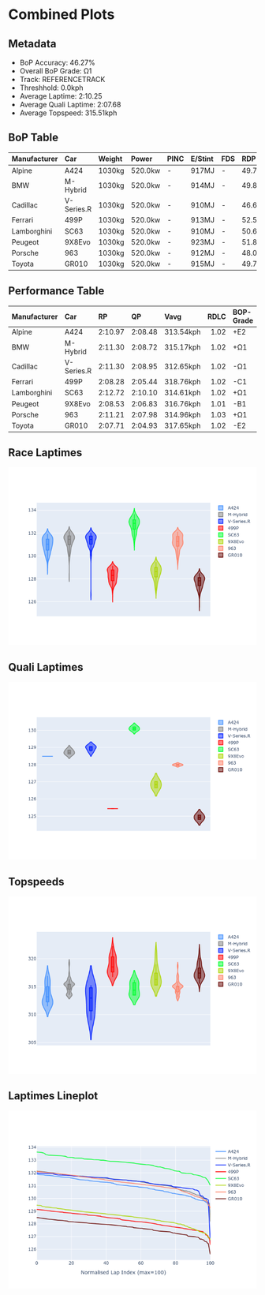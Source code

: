 # Combined Plots

## Metadata

- BoP Accuracy: 46.27%
- Overall BoP Grade: Ω1
- Track: REFERENCETRACK
- Threshhold: 0.0kph
- Average Laptime: 2:10.25
- Average Quali Laptime: 2:07.68
- Average Topspeed: 315.51kph

## BoP Table
| Manufacturer   | Car        | Weight   | Power   | PINC   | E/Stint   | FDS   | RDP    | QDP    | TDP   |
|:---------------|:-----------|:---------|:--------|:-------|:----------|:------|:-------|:-------|:------|
| Alpine         | A424       | 1030kg   | 520.0kw | -      | 917MJ     | -     | 49.77% | 25.00% | 9.44% |
| BMW            | M-Hybrid   | 1030kg   | 520.0kw | -      | 914MJ     | -     | 49.88% | 60.00% | 6.84% |
| Cadillac       | V-Series.R | 1030kg   | 520.0kw | -      | 910MJ     | -     | 46.63% | 75.00% | 3.70% |
| Ferrari        | 499P       | 1030kg   | 520.0kw | -      | 913MJ     | -     | 52.53% | 11.11% | 7.86% |
| Lamborghini    | SC63       | 1030kg   | 520.0kw | -      | 910MJ     | -     | 50.68% | 75.00% | 4.68% |
| Peugeot        | 9X8Evo     | 1030kg   | 520.0kw | -      | 923MJ     | -     | 51.88% | 40.00% | 2.90% |
| Porsche        | 963        | 1030kg   | 520.0kw | -      | 912MJ     | -     | 48.03% | 20.00% | 5.44% |
| Toyota         | GR010      | 1030kg   | 520.0kw | -      | 915MJ     | -     | 49.73% | 33.33% | 7.04% |

## Performance Table
| Manufacturer   | Car        | RP      | QP      | Vavg      |   RDLC | BOP-Grade   | Match   |
|:---------------|:-----------|:--------|:--------|:----------|-------:|:------------|:--------|
| Alpine         | A424       | 2:10.97 | 2:08.48 | 313.54kph |   1.02 | +E2         | 54.25%  |
| BMW            | M-Hybrid   | 2:11.30 | 2:08.72 | 315.17kph |   1.02 | +Ω1         | 31.40%  |
| Cadillac       | V-Series.R | 2:11.30 | 2:08.95 | 312.65kph |   1.02 | -Ω1         | 31.11%  |
| Ferrari        | 499P       | 2:08.28 | 2:05.44 | 318.76kph |   1.02 | -C1         | 75.56%  |
| Lamborghini    | SC63       | 2:12.72 | 2:10.10 | 314.61kph |   1.02 | +Ω1         | 1.35%   |
| Peugeot        | 9X8Evo     | 2:08.53 | 2:06.83 | 316.76kph |   1.01 | -B1         | 85.97%  |
| Porsche        | 963        | 2:11.21 | 2:07.98 | 314.96kph |   1.03 | +Ω1         | 40.25%  |
| Toyota         | GR010      | 2:07.71 | 2:04.93 | 317.65kph |   1.02 | -E2         | 50.27%  |

## Race Laptimes
![Race Laptimes](images/race_violin.png)

## Quali Laptimes
![Quali Laptimes](images/quali_violin.png)

## Topspeeds
![Topspeeds](images/topspeed_violin.png)

## Laptimes Lineplot
![Laptimes Lineplot](images/laptime_line.png)

